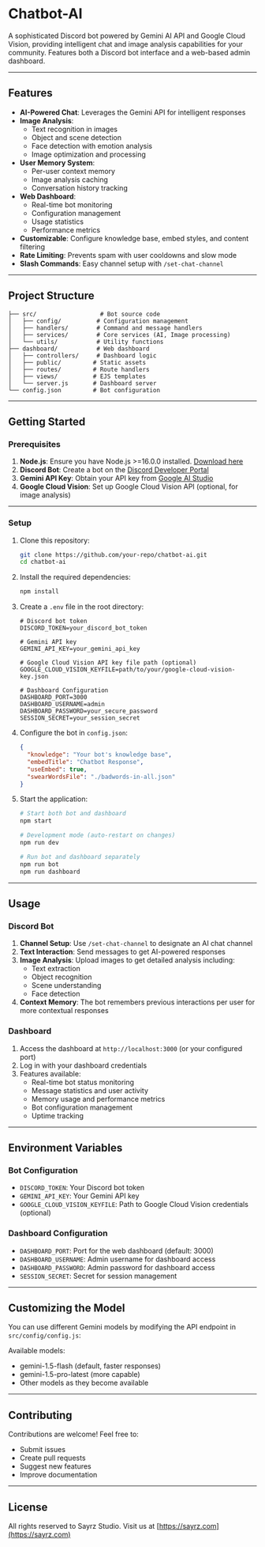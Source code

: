 # Chatbot-AI

A sophisticated Discord bot powered by Gemini AI API and Google Cloud Vision, providing intelligent chat and image analysis capabilities for your community. Features both a Discord bot interface and a web-based admin dashboard.

---

## Features

- **AI-Powered Chat**: Leverages the Gemini API for intelligent responses
- **Image Analysis**: 
  - Text recognition in images
  - Object and scene detection
  - Face detection with emotion analysis
  - Image optimization and processing
- **User Memory System**:
  - Per-user context memory
  - Image analysis caching
  - Conversation history tracking
- **Web Dashboard**:
  - Real-time bot monitoring
  - Configuration management
  - Usage statistics
  - Performance metrics
- **Customizable**: Configure knowledge base, embed styles, and content filtering
- **Rate Limiting**: Prevents spam with user cooldowns and slow mode
- **Slash Commands**: Easy channel setup with `/set-chat-channel`

---

## Project Structure

```
├── src/                  # Bot source code
│   ├── config/          # Configuration management
│   ├── handlers/        # Command and message handlers
│   ├── services/        # Core services (AI, Image processing)
│   └── utils/           # Utility functions
├── dashboard/           # Web dashboard
│   ├── controllers/     # Dashboard logic
│   ├── public/         # Static assets
│   ├── routes/         # Route handlers
│   ├── views/          # EJS templates
│   └── server.js       # Dashboard server
└── config.json         # Bot configuration
```

---

## Getting Started

### Prerequisites

1. **Node.js**: Ensure you have Node.js >=16.0.0 installed. [Download here](https://nodejs.org/)
2. **Discord Bot**: Create a bot on the [Discord Developer Portal](https://discord.com/developers/applications)
3. **Gemini API Key**: Obtain your API key from [Google AI Studio](https://aistudio.google.com/app/apikey)
4. **Google Cloud Vision**: Set up Google Cloud Vision API (optional, for image analysis)

---

### Setup

1. Clone this repository:
   ```bash
   git clone https://github.com/your-repo/chatbot-ai.git
   cd chatbot-ai
   ```

2. Install the required dependencies:
   ```bash
   npm install
   ```

3. Create a `.env` file in the root directory:
   ```plaintext
   # Discord bot token
   DISCORD_TOKEN=your_discord_bot_token

   # Gemini API key
   GEMINI_API_KEY=your_gemini_api_key

   # Google Cloud Vision API key file path (optional)
   GOOGLE_CLOUD_VISION_KEYFILE=path/to/your/google-cloud-vision-key.json

   # Dashboard Configuration
   DASHBOARD_PORT=3000
   DASHBOARD_USERNAME=admin
   DASHBOARD_PASSWORD=your_secure_password
   SESSION_SECRET=your_session_secret
   ```

4. Configure the bot in `config.json`:
   ```json
   {
     "knowledge": "Your bot's knowledge base",
     "embedTitle": "Chatbot Response",
     "useEmbed": true,
     "swearWordsFile": "./badwords-in-all.json"
   }
   ```

5. Start the application:
   ```bash
   # Start both bot and dashboard
   npm start

   # Development mode (auto-restart on changes)
   npm run dev

   # Run bot and dashboard separately
   npm run bot
   npm run dashboard
   ```

---

## Usage

### Discord Bot
1. **Channel Setup**: Use `/set-chat-channel` to designate an AI chat channel
2. **Text Interaction**: Send messages to get AI-powered responses
3. **Image Analysis**: Upload images to get detailed analysis including:
   - Text extraction
   - Object recognition
   - Scene understanding
   - Face detection
4. **Context Memory**: The bot remembers previous interactions per user for more contextual responses

### Dashboard
1. Access the dashboard at `http://localhost:3000` (or your configured port)
2. Log in with your dashboard credentials
3. Features available:
   - Real-time bot status monitoring
   - Message statistics and user activity
   - Memory usage and performance metrics
   - Bot configuration management
   - Uptime tracking

---

## Environment Variables

### Bot Configuration
- `DISCORD_TOKEN`: Your Discord bot token
- `GEMINI_API_KEY`: Your Gemini API key
- `GOOGLE_CLOUD_VISION_KEYFILE`: Path to Google Cloud Vision credentials (optional)

### Dashboard Configuration
- `DASHBOARD_PORT`: Port for the web dashboard (default: 3000)
- `DASHBOARD_USERNAME`: Admin username for dashboard access
- `DASHBOARD_PASSWORD`: Admin password for dashboard access
- `SESSION_SECRET`: Secret for session management

---

## Customizing the Model

You can use different Gemini models by modifying the API endpoint in `src/config/config.js`:

Available models:
- gemini-1.5-flash (default, faster responses)
- gemini-1.5-pro-latest (more capable)
- Other models as they become available

---

## Contributing

Contributions are welcome! Feel free to:
- Submit issues
- Create pull requests
- Suggest new features
- Improve documentation

---

## License

All rights reserved to Sayrz Studio. Visit us at [https://sayrz.com](https://sayrz.com)
